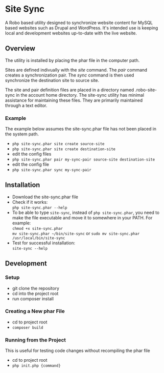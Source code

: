 # Site Sync

A Robo based utility designed to synchronize website content for MySQL based websites such as Drupal and WordPress. It's intended use is keeping local and development websites up-to-date with the live website. 

## Overview

The utility is installed by placing the phar file in the computer path.

Sites are defined indivually with the _site_ command. The _pair_ command creates a synchronization pair. The _sync_ command is then used synchronize the destination site to source site.

The site and pair definition files are placed in a directory named .robo-site-sync in the account home directory. The site-sync utility has minimal assistance for maintaining these files. They are primarily maintained through a text editor. 

### Example

The example below assumes the site-sync.phar file has not been placed in the system path.

- `php site-sync.phar site create source-site`
- `php site-sync.phar site create destination-site`
- edit the config files
- `php site-sync.phar pair my-sync-pair source-site destination-site`
- edit the config file
- `php site-sync.phar sync my-sync-pair`

## Installation

- Download the site-sync.phar file
- Check if it works:  
  `php site-sync.phar --help`
- To be able to type `site-sync`, instead of `php site-sync.phar`, you need to make the file executable and move it to somewhere in your PATH. For example:  
  `chmod +x site-sync.phar`  
  `mv site-sync.phar ~/bin/site-sync` or `sudo mv site-sync.phar /usr/local/bin/site-sync`
- Test for successful installation:  
  `site-sync --help`

## Development

### Setup

- git clone the repository
- cd into the project root
- run composer install

### Creating a New phar File

- cd to project root
- `composer build`

### Running from the Project

This is useful for testing code changes without recompiling the phar file

- cd to project root
- `php init.php {command}`
  